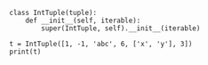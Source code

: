     class IntTuple(tuple):
        def __init__(self, iterable):
            super(IntTuple, self).__init__(iterable)
            
    t = IntTuple([1, -1, 'abc', 6, ['x', 'y'], 3])
    print(t)
    
    